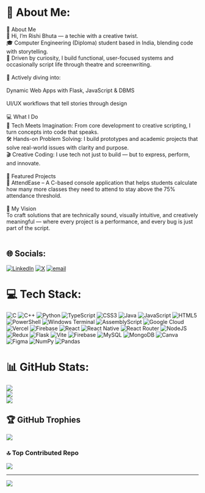 # 💫 About Me:
💫 About Me<br>👋 Hi, I’m Rishi Bhuta — a techie with a creative twist.<br>🎓 Computer Engineering (Diploma) student based in India, blending code with storytelling.<br>🚀 Driven by curiosity, I build functional, user-focused systems and occasionally script life through theatre and screenwriting.<br><br>🧠 Actively diving into:<br><br>Dynamic Web Apps with Flask, JavaScript & DBMS<br><br>UI/UX workflows that tell stories through design<br><br>💻 What I Do<br>🧩 Tech Meets Imagination: From core development to creative scripting, I turn concepts into code that speaks.<br>🛠️ Hands-on Problem Solving: I build prototypes and academic projects that solve real-world issues with clarity and purpose.<br>🎬 Creative Coding: I use tech not just to build — but to express, perform, and innovate.<br><br>📌 Featured Projects<br>🎯 AttendEase – A C-based console application that helps students calculate how many more classes they need to attend to stay above the 75% attendance threshold.<br><br>🎯 My Vision<br>To craft solutions that are technically sound, visually intuitive, and creatively meaningful — where every project is a performance, and every bug is just part of the script.<br><br>


## 🌐 Socials:
[![LinkedIn](https://img.shields.io/badge/LinkedIn-%230077B5.svg?logo=linkedin&logoColor=white)](https://linkedin.com/in/rishi-bhuta-b76268346) [![X](https://img.shields.io/badge/X-black.svg?logo=X&logoColor=white)](https://x.com/https://x.com/BhutaRishi17708) [![email](https://img.shields.io/badge/Email-D14836?logo=gmail&logoColor=white)](mailto:bhutarishi@gmail.com) 

# 💻 Tech Stack:
![C](https://img.shields.io/badge/c-%2300599C.svg?style=flat&logo=c&logoColor=white) ![C++](https://img.shields.io/badge/c++-%2300599C.svg?style=flat&logo=c%2B%2B&logoColor=white) ![Python](https://img.shields.io/badge/python-3670A0?style=flat&logo=python&logoColor=ffdd54) ![TypeScript](https://img.shields.io/badge/typescript-%23007ACC.svg?style=flat&logo=typescript&logoColor=white) ![CSS3](https://img.shields.io/badge/css3-%231572B6.svg?style=flat&logo=css3&logoColor=white) ![Java](https://img.shields.io/badge/java-%23ED8B00.svg?style=flat&logo=openjdk&logoColor=white) ![JavaScript](https://img.shields.io/badge/javascript-%23323330.svg?style=flat&logo=javascript&logoColor=%23F7DF1E) ![HTML5](https://img.shields.io/badge/html5-%23E34F26.svg?style=flat&logo=html5&logoColor=white) ![PowerShell](https://img.shields.io/badge/PowerShell-%235391FE.svg?style=flat&logo=powershell&logoColor=white) ![Windows Terminal](https://img.shields.io/badge/Windows%20Terminal-%234D4D4D.svg?style=flat&logo=windows-terminal&logoColor=white) ![AssemblyScript](https://img.shields.io/badge/assembly%20script-%23000000.svg?style=flat&logo=assemblyscript&logoColor=white) ![Google Cloud](https://img.shields.io/badge/GoogleCloud-%234285F4.svg?style=flat&logo=google-cloud&logoColor=white) ![Vercel](https://img.shields.io/badge/vercel-%23000000.svg?style=flat&logo=vercel&logoColor=white) ![Firebase](https://img.shields.io/badge/firebase-%23039BE5.svg?style=flat&logo=firebase) ![React](https://img.shields.io/badge/react-%2320232a.svg?style=flat&logo=react&logoColor=%2361DAFB) ![React Native](https://img.shields.io/badge/react_native-%2320232a.svg?style=flat&logo=react&logoColor=%2361DAFB) ![React Router](https://img.shields.io/badge/React_Router-CA4245?style=flat&logo=react-router&logoColor=white) ![NodeJS](https://img.shields.io/badge/node.js-6DA55F?style=flat&logo=node.js&logoColor=white) ![Redux](https://img.shields.io/badge/redux-%23593d88.svg?style=flat&logo=redux&logoColor=white) ![Flask](https://img.shields.io/badge/flask-%23000.svg?style=flat&logo=flask&logoColor=white) ![Vite](https://img.shields.io/badge/vite-%23646CFF.svg?style=flat&logo=vite&logoColor=white) ![Firebase](https://img.shields.io/badge/firebase-a08021?style=flat&logo=firebase&logoColor=ffcd34) ![MySQL](https://img.shields.io/badge/mysql-4479A1.svg?style=flat&logo=mysql&logoColor=white) ![MongoDB](https://img.shields.io/badge/MongoDB-%234ea94b.svg?style=flat&logo=mongodb&logoColor=white) ![Canva](https://img.shields.io/badge/Canva-%2300C4CC.svg?style=flat&logo=Canva&logoColor=white) ![Figma](https://img.shields.io/badge/figma-%23F24E1E.svg?style=flat&logo=figma&logoColor=white) ![NumPy](https://img.shields.io/badge/numpy-%23013243.svg?style=flat&logo=numpy&logoColor=white) ![Pandas](https://img.shields.io/badge/pandas-%23150458.svg?style=flat&logo=pandas&logoColor=white)
# 📊 GitHub Stats:
![](https://github-readme-stats.vercel.app/api?username=RishiBhuta&theme=dark&hide_border=false&include_all_commits=true&count_private=true)<br/>
![](https://nirzak-streak-stats.vercel.app/?user=RishiBhuta&theme=dark&hide_border=false)<br/>
![](https://github-readme-stats.vercel.app/api/top-langs/?username=RishiBhuta&theme=dark&hide_border=false&include_all_commits=true&count_private=true&layout=compact)

## 🏆 GitHub Trophies
![](https://github-profile-trophy.vercel.app/?username=RishiBhuta&theme=gruvbox&no-frame=false&no-bg=false&margin-w=4)

### 🔝 Top Contributed Repo
![](https://github-contributor-stats.vercel.app/api?username=RishiBhuta&limit=5&theme=dark&combine_all_yearly_contributions=true)

---
[![](https://visitcount.itsvg.in/api?id=RishiBhuta&icon=6&color=4)](https://visitcount.itsvg.in)

<!-- Proudly created with GPRM ( https://gprm.itsvg.in ) -->
